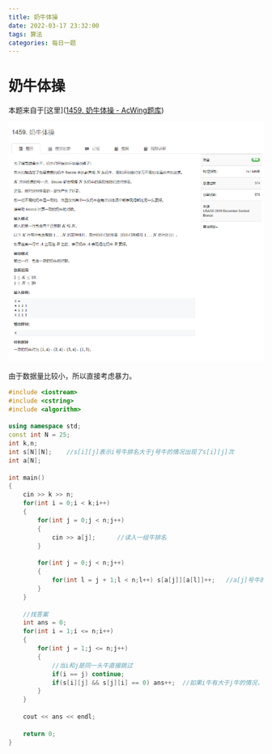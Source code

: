 ```yaml
---
title: 奶牛体操
date: 2022-03-17 23:32:00
tags: 算法
categories: 每日一题
---
```


# 奶牛体操

本题来自于[这里]([1459. 奶牛体操 - AcWing题库](https://www.acwing.com/problem/content/description/1461/))

![](/images/奶牛体操/QQ截图20220317232959.png)

由于数据量比较小，所以直接考虑暴力。

```cpp
#include <iostream>
#include <cstring>
#include <algorithm>

using namespace std;
const int N = 25;
int k,n;
int s[N][N];    //s[i][j]表示i号牛排名大于j号牛的情况出现了s[i][j]次
int a[N];

int main()
{
    cin >> k >> n;
    for(int i = 0;i < k;i++)
    {
        for(int j = 0;j < n;j++)
        {
            cin >> a[j];      //读入一组牛排名
        }
        
        for(int j = 0;j < n;j++)
        {
            for(int l = j + 1;l < n;l++) s[a[j]][a[l]]++;   //a[j]号牛的排名大于a[l]号牛，所以s[a[j]][a[l]]++
        }
    }
    
    //找答案
    int ans = 0;
    for(int i = 1;i <= n;i++)
    {
        for(int j = 1;j <= n;j++)
        {
            //当i和j是同一头牛直接跳过
            if(i == j) continue;
            if(s[i][j] && s[j][i] == 0) ans++;  //如果i牛有大于j牛的情况，但是j牛从来没有大于过i牛，就是一对一致的奶牛
        }
    }
    
    cout << ans << endl;
    
    return 0;
}
```

